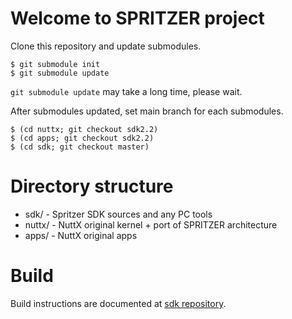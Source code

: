 # Welcome to SPRITZER project

Clone this repository and update submodules.

```
$ git submodule init
$ git submodule update
```

`git submodule update` may take a long time, please wait.

After submodules updated, set main branch for each submodules.

```
$ (cd nuttx; git checkout sdk2.2)
$ (cd apps; git checkout sdk2.2)
$ (cd sdk; git checkout master)
```

# Directory structure

- sdk/   - Spritzer SDK sources and any PC tools
- nuttx/ - NuttX original kernel + port of SPRITZER architecture
- apps/  - NuttX original apps

# Build

Build instructions are documented at [sdk repository](http://code.sonymobile.net/spritzer-sdk/sdk).
